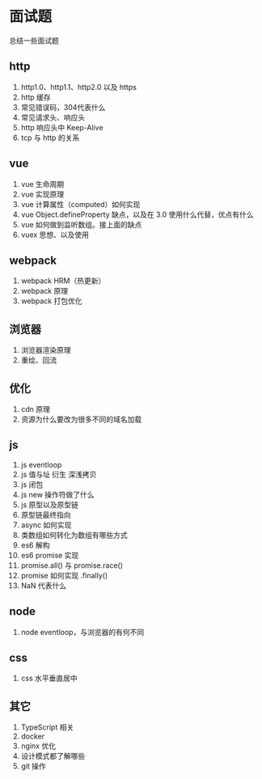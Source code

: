 # 面试题

总结一些面试题

## http

1.  http1.0、http1.1、http2.0 以及 https
1.  http 缓存
1.  常见错误码，304代表什么
1.  常见请求头、响应头
1.  http 响应头中 Keep-Alive
1.  tcp 与 http 的关系

## vue

1.  vue 生命周期
1.  vue 实现原理
1.  vue 计算属性（computed）如何实现
1.  vue Object.defineProperty 缺点，以及在 3.0 使用什么代替，优点有什么
1.  vue 如何做到监听数组。接上面的缺点
1.  vuex 思想、以及使用

## webpack

1.  webpack HRM（热更新）
1.  webpack 原理
1.  webpack 打包优化

## 浏览器

1.  浏览器渲染原理
1.  重绘、回流

## 优化

1.  cdn 原理
1.  资源为什么要改为很多不同的域名加载

## js

1.  js eventloop
1.  js 值与址 衍生 深浅拷贝
1.  js 闭包
1.  js new 操作符做了什么
1.  js 原型以及原型链
1.  原型链最终指向
1.  async 如何实现
1.  类数组如何转化为数组有哪些方式
1.  es6 解构
1.  es6 promise 实现
1.  promise.all() 与 promise.race()
1.  promise 如何实现 .finally()
1.  NaN 代表什么

## node

1.  node eventloop，与浏览器的有何不同

## css

1.  css 水平垂直居中

## 其它

1.  TypeScript 相关
1.  docker
1.  nginx 优化
1.  设计模式都了解哪些
1.  git 操作